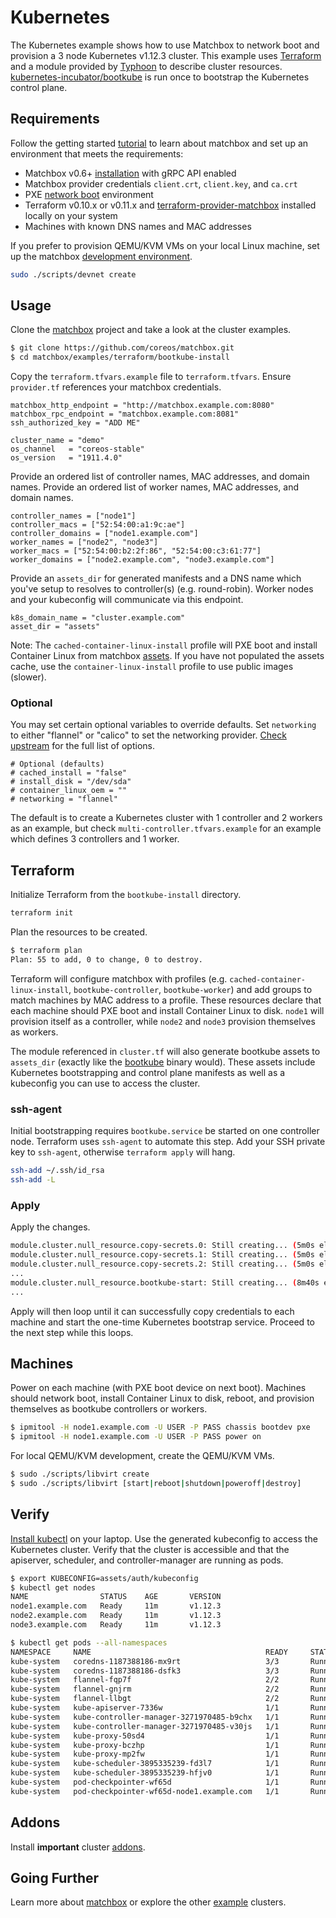 # Kubernetes

The Kubernetes example shows how to use Matchbox to network boot and provision a 3 node Kubernetes v1.12.3 cluster. This example uses [Terraform](https://www.terraform.io/intro/index.html) and a module provided by [Typhoon](https://github.com/poseidon/typhoon) to describe cluster resources. [kubernetes-incubator/bootkube](https://github.com/kubernetes-incubator/bootkube) is run once to bootstrap the Kubernetes control plane.

## Requirements

Follow the getting started [tutorial](../../../Documentation/getting-started.md) to learn about matchbox and set up an environment that meets the requirements:

* Matchbox v0.6+ [installation](../../../Documentation/deployment.md) with gRPC API enabled
* Matchbox provider credentials `client.crt`, `client.key`, and `ca.crt`
* PXE [network boot](../../../Documentation/network-setup.md) environment
* Terraform v0.10.x or v0.11.x and [terraform-provider-matchbox](https://github.com/coreos/terraform-provider-matchbox) installed locally on your system
* Machines with known DNS names and MAC addresses

If you prefer to provision QEMU/KVM VMs on your local Linux machine, set up the matchbox [development environment](../../../Documentation/getting-started-rkt.md).

```sh
sudo ./scripts/devnet create
```

## Usage

Clone the [matchbox](https://github.com/coreos/matchbox) project and take a look at the cluster examples.

```sh
$ git clone https://github.com/coreos/matchbox.git
$ cd matchbox/examples/terraform/bootkube-install
```

Copy the `terraform.tfvars.example` file to `terraform.tfvars`. Ensure `provider.tf` references your matchbox credentials.

```hcl
matchbox_http_endpoint = "http://matchbox.example.com:8080"
matchbox_rpc_endpoint = "matchbox.example.com:8081"
ssh_authorized_key = "ADD ME"

cluster_name = "demo"
os_channel   = "coreos-stable"
os_version   = "1911.4.0"
```

Provide an ordered list of controller names, MAC addresses, and domain names. Provide an ordered list of worker names, MAC addresses, and domain names.

```hcl
controller_names = ["node1"]
controller_macs = ["52:54:00:a1:9c:ae"]
controller_domains = ["node1.example.com"]
worker_names = ["node2", "node3"]
worker_macs = ["52:54:00:b2:2f:86", "52:54:00:c3:61:77"]
worker_domains = ["node2.example.com", "node3.example.com"]
```

Provide an `assets_dir` for generated manifests and a DNS name which you've setup to resolves to controller(s) (e.g. round-robin). Worker nodes and your kubeconfig will communicate via this endpoint.

```hcl
k8s_domain_name = "cluster.example.com"
asset_dir = "assets"
```

Note: The `cached-container-linux-install` profile will PXE boot and install Container Linux from matchbox [assets](https://github.com/coreos/matchbox/blob/master/Documentation/api.md#assets). If you have not populated the assets cache, use the `container-linux-install` profile to use public images (slower).

### Optional

You may set certain optional variables to override defaults. Set `networking` to either "flannel" or "calico" to set the networking provider. [Check upstream](https://typhoon.psdn.io/bare-metal/) for the full list of options.

```hcl
# Optional (defaults)
# cached_install = "false"
# install_disk = "/dev/sda"
# container_linux_oem = ""
# networking = "flannel"
```

The default is to create a Kubernetes cluster with 1 controller and 2 workers as an example, but check `multi-controller.tfvars.example` for an example which defines 3 controllers and 1 worker.

## Terraform

Initialize Terraform from the `bootkube-install` directory.

```sh
terraform init
```

Plan the resources to be created.

```sh
$ terraform plan
Plan: 55 to add, 0 to change, 0 to destroy.
```

Terraform will configure matchbox with profiles (e.g. `cached-container-linux-install`, `bootkube-controller`, `bootkube-worker`) and add groups to match machines by MAC address to a profile. These resources declare that each machine should PXE boot and install Container Linux to disk. `node1` will provision itself as a controller, while `node2` and `node3` provision themselves as workers.

The module referenced in `cluster.tf` will also generate bootkube assets to `assets_dir` (exactly like the [bootkube](https://github.com/kubernetes-incubator/bootkube) binary would). These assets include Kubernetes bootstrapping and control plane manifests as well as a kubeconfig you can use to access the cluster. 

### ssh-agent

Initial bootstrapping requires `bootkube.service` be started on one controller node. Terraform uses `ssh-agent` to automate this step. Add your SSH private key to `ssh-agent`, otherwise `terraform apply` will hang.

```sh
ssh-add ~/.ssh/id_rsa
ssh-add -L
```

### Apply

Apply the changes.

```sh
module.cluster.null_resource.copy-secrets.0: Still creating... (5m0s elapsed)
module.cluster.null_resource.copy-secrets.1: Still creating... (5m0s elapsed)
module.cluster.null_resource.copy-secrets.2: Still creating... (5m0s elapsed)
...
module.cluster.null_resource.bootkube-start: Still creating... (8m40s elapsed)
...
```

Apply will then loop until it can successfully copy credentials to each machine and start the one-time Kubernetes bootstrap service. Proceed to the next step while this loops.

## Machines

Power on each machine (with PXE boot device on next boot). Machines should network boot, install Container Linux to disk, reboot, and provision themselves as bootkube controllers or workers.

```sh
$ ipmitool -H node1.example.com -U USER -P PASS chassis bootdev pxe
$ ipmitool -H node1.example.com -U USER -P PASS power on
```

For local QEMU/KVM development, create the QEMU/KVM VMs.

```sh
$ sudo ./scripts/libvirt create
$ sudo ./scripts/libvirt [start|reboot|shutdown|poweroff|destroy]
```

## Verify

[Install kubectl](https://coreos.com/kubernetes/docs/latest/configure-kubectl.html) on your laptop. Use the generated kubeconfig to access the Kubernetes cluster. Verify that the cluster is accessible and that the apiserver, scheduler, and controller-manager are running as pods.

```sh
$ export KUBECONFIG=assets/auth/kubeconfig
$ kubectl get nodes
NAME                STATUS    AGE       VERSION
node1.example.com   Ready     11m       v1.12.3
node2.example.com   Ready     11m       v1.12.3
node3.example.com   Ready     11m       v1.12.3

$ kubectl get pods --all-namespaces
NAMESPACE     NAME                                       READY     STATUS    RESTARTS   AGE
kube-system   coredns-1187388186-mx9rt                   3/3       Running   0          11m
kube-system   coredns-1187388186-dsfk3                   3/3       Running   0          11m
kube-system   flannel-fqp7f                              2/2       Running   1          11m
kube-system   flannel-gnjrm                              2/2       Running   0          11m
kube-system   flannel-llbgt                              2/2       Running   0          11m
kube-system   kube-apiserver-7336w                       1/1       Running   0          11m
kube-system   kube-controller-manager-3271970485-b9chx   1/1       Running   0          11m
kube-system   kube-controller-manager-3271970485-v30js   1/1       Running   1          11m
kube-system   kube-proxy-50sd4                           1/1       Running   0          11m
kube-system   kube-proxy-bczhp                           1/1       Running   0          11m
kube-system   kube-proxy-mp2fw                           1/1       Running   0          11m
kube-system   kube-scheduler-3895335239-fd3l7            1/1       Running   1          11m
kube-system   kube-scheduler-3895335239-hfjv0            1/1       Running   0          11m
kube-system   pod-checkpointer-wf65d                     1/1       Running   0          11m
kube-system   pod-checkpointer-wf65d-node1.example.com   1/1       Running   0          11m
```

## Addons

Install **important** cluster [addons](../../../Documentation/cluster-addons.md).

## Going Further

Learn more about [matchbox](../../../Documentation/matchbox.md) or explore the other [example](../) clusters.
